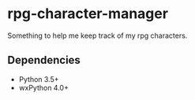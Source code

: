 rpg-character-manager
=====================

Something to help me keep track of my rpg characters.

Dependencies
------------

- Python 3.5+
- wxPython 4.0+
